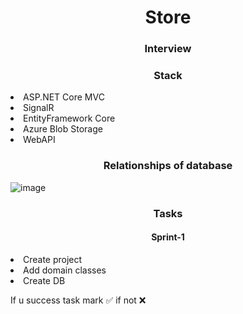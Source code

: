 <h1 align="center">Store</h1>

<h3 align="center">Interview</h3>
<h3 align="center">Stack</h3>
<li>ASP.NET Core MVC</li>
<li>SignalR</li>
<li>EntityFramework Core</li>
<li>Azure Blob Storage</li>
<li>WebAPI</li>
<h3 align="center">Relationships of database</h3>

<img align="center">![image](https://user-images.githubusercontent.com/69418373/232579866-23fa3ec9-8714-4d56-a457-7eb7c02df201.png)</img>
<h3 align="center">Tasks</h3>
<h4 align="center">Sprint-1</h4>
<li>Create project</li>
<li>Add domain classes</li>
<li>Create DB</li>




<p>If u success task mark ✅ if not ❌
